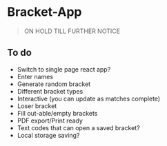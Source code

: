 # Bracket-App

> ON HOLD TILL FURTHER NOTICE

## To do
- Switch to single page react app?
- Enter names
- Generate random bracket
- Different bracket types
- Interactive (you can update as matches complete)
- Loser bracket
- Fill out-able/empty brackets
- PDF export/Print ready
- Text codes that can open a saved bracket?
- Local storage saving?